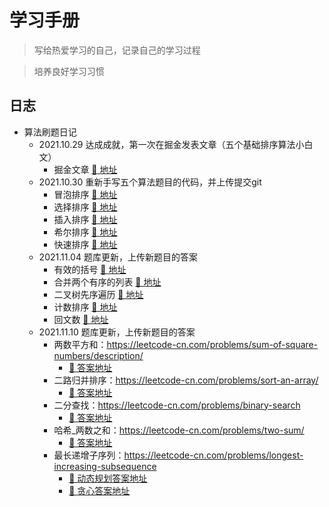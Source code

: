 # 学习手册

> 写给热爱学习的自己，记录自己的学习过程

> 培养良好学习习惯



## 日志

- 算法刷题日记
  - 2021.10.29 达成成就，第一次在掘金发表文章（五个基础排序算法小白文）
    - 掘金文章  [🔗 地址](https://juejin.cn/post/7024497086347509791)
  - 2021.10.30 重新手写五个算法题目的代码，并上传提交git
    - 冒泡排序  [🔗 地址](https://github.com/linyuhong97/amumua-studybook/blob/main/src/sorting-algorithm/bubble-sort.html)
    - 选择排序  [🔗 地址](https://github.com/linyuhong97/amumua-studybook/blob/main/src/sorting-algorithm/select-sort.html)
    - 插入排序  [🔗 地址](https://github.com/linyuhong97/amumua-studybook/blob/main/src/sorting-algorithm/insert-sort.html)
    - 希尔排序  [🔗 地址](https://github.com/linyuhong97/amumua-studybook/blob/main/src/sorting-algorithm/shell-sort.html)
    - 快速排序  [🔗 地址](https://github.com/linyuhong97/amumua-studybook/blob/main/src/sorting-algorithm/quick-sort.html)
  - 2021.11.04 题库更新，上传新题目的答案
    - 有效的括号  [🔗 地址](https://github.com/linyuhong97/amumua-studybook/blob/main/src/stack/match-bracket.js)
    - 合并两个有序的列表  [🔗 地址](https://github.com/linyuhong97/amumua-studybook/blob/main/src/linked-list/merge-two-list.js)
    - 二叉树先序遍历  [🔗 地址](https://github.com/linyuhong97/amumua-studybook/blob/main/src/binary-tree/preorder.js)
    - 计数排序  [🔗 地址](https://github.com/linyuhong97/amumua-studybook/blob/main/src/sorting-algorithm/count-sort.html)
    - 回文数  [🔗 地址](https://github.com/linyuhong97/amumua-studybook/blob/main/src/array/palindrome-number.js)
  - 2021.11.10 题库更新，上传新题目的答案
    - 两数平方和：https://leetcode-cn.com/problems/sum-of-square-numbers/description/
       - [🔗 答案地址](https://github.com/linyuhong97/amumua-studybook/blob/main/src/hash/judge-square-sum.js)
    - 二路归并排序：https://leetcode-cn.com/problems/sort-an-array/
      - [🔗 答案地址](https://github.com/linyuhong97/amumua-studybook/blob/main/src/array/sort-array.js)
     - 二分查找：https://leetcode-cn.com/problems/binary-search
        - [🔗 答案地址](https://github.com/linyuhong97/amumua-studybook/blob/main/src/binary-search/search.js)
     - 哈希_两数之和：https://leetcode-cn.com/problems/two-sum/
        - [🔗 答案地址](https://github.com/linyuhong97/amumua-studybook/blob/main/src/hash/two-sum.js)
     - 最长递增子序列：https://leetcode-cn.com/problems/longest-increasing-subsequence
        - [🔗 动态规划答案地址](https://github.com/linyuhong97/amumua-studybook/blob/main/src/dp/max-sub-list.js)
        - [🔗 贪心答案地址](https://github.com/linyuhong97/amumua-studybook/blob/main/src/binary-search/max-sub-list.js)

